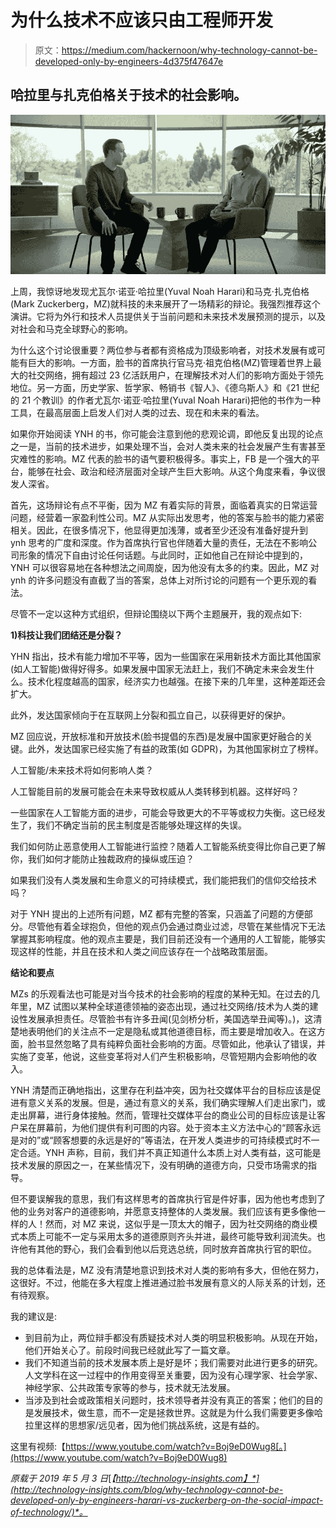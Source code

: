 # 为什么技术不应该只由工程师开发

> 原文：<https://medium.com/hackernoon/why-technology-cannot-be-developed-only-by-engineers-4d375f47647e>

## 哈拉里与扎克伯格关于技术的社会影响。

![](img/3aa0e96a2370d290f4599a42d4bd66e5.png)

上周，我惊讶地发现尤瓦尔·诺亚·哈拉里(Yuval Noah Harari)和马克·扎克伯格(Mark Zuckerberg，MZ)就科技的未来展开了一场精彩的辩论。我强烈推荐这个演讲。它将为外行和技术人员提供关于当前问题和未来技术发展预测的提示，以及对社会和马克全球野心的影响。

为什么这个讨论很重要？两位参与者都有资格成为顶级影响者，对技术发展有或可能有巨大的影响。一方面，脸书的首席执行官马克·祖克伯格(MZ)管理着世界上最大的社交网络，拥有超过 23 亿活跃用户，在理解技术对人们的影响方面处于领先地位。另一方面，历史学家、哲学家、畅销书《智人》、《德乌斯人》和《21 世纪的 21 个教训》的作者尤瓦尔·诺亚·哈拉里(Yuval Noah Harari)把他的书作为一种工具，在最高层面上启发人们对人类的过去、现在和未来的看法。

如果你开始阅读 YNH 的书，你可能会注意到他的悲观论调，即他反复出现的论点之一是，当前的技术进步，如果处理不当，会对人类未来的社会发展产生有害甚至灾难性的影响。MZ 代表的脸书的语气要积极得多。事实上，FB 是一个强大的平台，能够在社会、政治和经济层面对全球产生巨大影响。从这个角度来看，争议很发人深省。

首先，这场辩论有点不平衡，因为 MZ 有着实际的背景，面临着真实的日常运营问题，经营着一家盈利性公司。MZ 从实际出发思考，他的答案与脸书的能力紧密相关。因此，在很多情况下，他显得更加浅薄，或者至少还没有准备好提升到 ynh 思考的广度和深度。作为首席执行官也伴随着大量的责任，无法在不影响公司形象的情况下自由讨论任何话题。与此同时，正如他自己在辩论中提到的，YNH 可以很容易地在各种想法之间周旋，因为他没有太多的约束。因此，MZ 对 ynh 的许多问题没有直截了当的答案，总体上对所讨论的问题有一个更乐观的看法。

尽管不一定以这种方式组织，但辩论围绕以下两个主题展开，我的观点如下:

**1)科技让我们团结还是分裂？**

YHN 指出，技术有能力增加不平等，因为一些国家在采用新技术方面比其他国家(如人工智能)做得好得多。如果发展中国家无法赶上，我们不确定未来会发生什么。技术化程度越高的国家，经济实力也越强。在接下来的几年里，这种差距还会扩大。

此外，发达国家倾向于在互联网上分裂和孤立自己，以获得更好的保护。

MZ 回应说，开放标准和开放技术(脸书提倡的东西)是发展中国家更好融合的关键。此外，发达国家已经实施了有益的政策(如 GDPR)，为其他国家树立了榜样。

人工智能/未来技术将如何影响人类？

人工智能目前的发展可能会在未来导致权威从人类转移到机器。这样好吗？

一些国家在人工智能方面的进步，可能会导致更大的不平等或权力失衡。这已经发生了，我们不确定当前的民主制度是否能够处理这样的失误。

我们如何防止恶意使用人工智能进行监控？随着人工智能系统变得比你自己更了解你，我们如何才能防止独裁政府的操纵或压迫？

如果我们没有人类发展和生命意义的可持续模式，我们能把我们的信仰交给技术吗？

对于 YNH 提出的上述所有问题，MZ 都有完整的答案，只涵盖了问题的方便部分。尽管他有着全球抱负，但他的观点仍会通过商业过滤，尽管在某些情况下无法掌握其影响程度。他的观点主要是，我们目前还没有一个通用的人工智能，能够实现这样的性能，并且在技术和人类之间应该存在一个战略政策层面。

**结论和要点**

MZs 的乐观看法也可能是对当今技术的社会影响的程度的某种无知。在过去的几年里，MZ 试图以某种全球道德领袖的姿态出现，通过社交网络/技术为人类的建设性发展承担责任。尽管脸书有许多丑闻(见剑桥分析，美国选举丑闻等)。)，这清楚地表明他们的关注点不一定是隐私或其他道德目标，而主要是增加收入。在这方面，脸书显然忽略了具有纯粹负面社会影响的方面。尽管如此，他承认了错误，并实施了变革，他说，这些变革将对人们产生积极影响，尽管短期内会影响他的收入。

YNH 清楚而正确地指出，这里存在利益冲突，因为社交媒体平台的目标应该是促进有意义关系的发展。但是，通过有意义的关系，我们确实理解人们走出家门，或走出屏幕，进行身体接触。然而，管理社交媒体平台的商业公司的目标应该是让客户呆在屏幕前，为他们提供有利可图的内容。处于资本主义方法中心的“顾客永远是对的”或“顾客想要的永远是好的”等语法，在开发人类进步的可持续模式时不一定合适。YNH 声称，目前，我们并不真正知道什么本质上对人类有益，这可能是技术发展的原因之一，在某些情况下，没有明确的道德方向，只受市场需求的指导。

但不要误解我的意思，我们有这样思考的首席执行官是件好事，因为他也考虑到了他的业务对客户的道德影响，并愿意支持整体的人类发展。我们应该有更多像他一样的人！然而，对 MZ 来说，这似乎是一顶太大的帽子，因为社交网络的商业模式本质上可能不一定与采用太多的道德原则齐头并进，最终可能导致利润流失。也许他有其他的野心，我们会看到他以后竞选总统，同时放弃首席执行官的职位。

我的总体看法是，MZ 没有清楚地意识到技术对人类的影响有多大，但他在努力，这很好。不过，他能在多大程度上推进通过脸书发展有意义的人际关系的计划，还有待观察。

我的建议是:

*   到目前为止，两位辩手都没有质疑技术对人类的明显积极影响。从现在开始，他们开始关心了。前段时间我已经就此写了一篇文章。
*   我们不知道当前的技术发展本质上是好是坏；我们需要对此进行更多的研究。人文学科在这一过程中的作用变得至关重要，因为没有心理学家、社会学家、神经学家、公共政策专家等的参与，技术就无法发展。
*   当涉及到社会或政策相关问题时，技术领导者并没有真正的答案；他们的目的是发展技术，做生意，而不一定是拯救世界。这就是为什么我们需要更多像哈拉里这样的思想家/远见者，因为他们挑战系统，这是有益的。

这里有视频:【https://www.youtube.com/watch?v=Boj9eD0Wug8[。](https://www.youtube.com/watch?v=Boj9eD0Wug8)

*原载于 2019 年 5 月 3 日*[*【http://technology-insights.com】*](http://technology-insights.com/blog/why-technology-cannot-be-developed-only-by-engineers-harari-vs-zuckerberg-on-the-social-impact-of-technology/)*。*